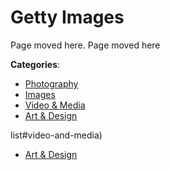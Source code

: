 # Getty Images


Page moved here.  Page moved here



**Categories**:
- [Photography](https://github.com/apis-list/apis-list#photography)
- [Images](https://github.com/apis-list/apis-list#images)
- [Video & Media](https://github.com/apis-list/apis-list#video-and-media)
- [Art & Design](https://github.com/apis-list/apis-list#art-and-design)



list#video-and-media)
- [Art & Design](https://github.com/apis-list/apis-list#art-and-design)



